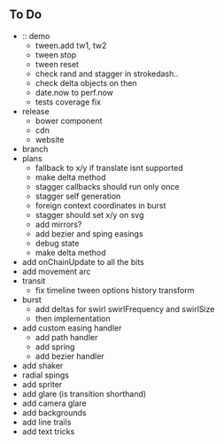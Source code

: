 ## To Do

- :: demo
  - tween.add tw1, tw2
  - tween stop
  - tween reset
  - check rand and stagger in strokedash..
  - check delta objects on then
  - date.now to perf.now
  - tests coverage fix
- release
  - bower component
  - cdn
  - website
- branch
- plans
  - fallback to x/y if translate isnt supported
  - make delta method
  - stagger callbacks should run only once
  - stagger self generation
  - foreign context coordinates in burst
  - stagger should set x/y on svg
  - add mirrors?
  - add bezier and sping easings
  - debug state
  - make delta method
- add onChainUpdate to all the bits
- add movement arc
- transit
  - fix timeline tween options history transform
- burst
  - add deltas for swirl swirlFrequency and swirlSize
  - then implementation
- add custom easing handler
  - add path handler
  - add spring
  - add bezier handler
- add shaker
- radial spings
- add spriter
- add glare (is transition shorthand)
- add camera glare
- add backgrounds
- add line trails
- add text tricks


